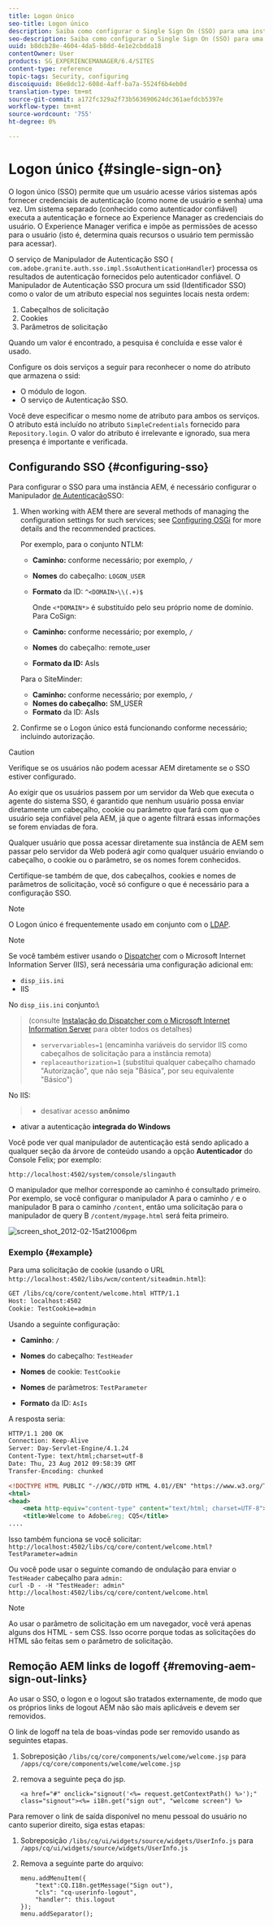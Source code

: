 ```yaml
---
title: Logon único
seo-title: Logon único
description: Saiba como configurar o Single Sign On (SSO) para uma instância AEM.
seo-description: Saiba como configurar o Single Sign On (SSO) para uma instância AEM.
uuid: b8dcb28e-4604-4da5-b8dd-4e1e2cbdda18
contentOwner: User
products: SG_EXPERIENCEMANAGER/6.4/SITES
content-type: reference
topic-tags: Security, configuring
discoiquuid: 86e8dc12-608d-4aff-ba7a-5524f6b4eb0d
translation-type: tm+mt
source-git-commit: a172fc329a2f73b563690624dc361aefdcb5397e
workflow-type: tm+mt
source-wordcount: '755'
ht-degree: 0%

---
```



# Logon único {#single-sign-on}

O logon único (SSO) permite que um usuário acesse vários sistemas após fornecer credenciais de autenticação (como nome de usuário e senha) uma vez. Um sistema separado (conhecido como autenticador confiável) executa a autenticação e fornece ao Experience Manager as credenciais do usuário. O Experience Manager verifica e impõe as permissões de acesso para o usuário (isto é, determina quais recursos o usuário tem permissão para acessar).

O serviço de Manipulador de Autenticação SSO ( `com.adobe.granite.auth.sso.impl.SsoAuthenticationHandler`) processa os resultados de autenticação fornecidos pelo autenticador confiável. O Manipulador de Autenticação SSO procura um ssid (Identificador SSO) como o valor de um atributo especial nos seguintes locais nesta ordem:

1. Cabeçalhos de solicitação
1. Cookies
1. Parâmetros de solicitação

Quando um valor é encontrado, a pesquisa é concluída e esse valor é usado.

Configure os dois serviços a seguir para reconhecer o nome do atributo que armazena o ssid:

* O módulo de logon.
* O serviço de Autenticação SSO.

Você deve especificar o mesmo nome de atributo para ambos os serviços. O atributo está incluído no atributo `SimpleCredentials` fornecido para `Repository.login`. O valor do atributo é irrelevante e ignorado, sua mera presença é importante e verificada.

## Configurando SSO {#configuring-sso}

Para configurar o SSO para uma instância AEM, é necessário configurar o Manipulador [de Autenticação](/help/sites-deploying/osgi-configuration-settings.md#adobegranitessoauthenticationhandler)SSO:

1. When working with AEM there are several methods of managing the configuration settings for such services; see [Configuring OSGi](/help/sites-deploying/configuring-osgi.md) for more details and the recommended practices.

   Por exemplo, para o conjunto NTLM:

   * **Caminho:** conforme necessário; por exemplo, `/`
   * **Nomes** do cabeçalho: `LOGON_USER`
   * **Formato** da ID: `^<DOMAIN>\\(.+)$`

      Onde `<*DOMAIN*>` é substituído pelo seu próprio nome de domínio.
   Para CoSign:

   * **Caminho:** conforme necessário; por exemplo, `/`
   * **Nomes** do cabeçalho: remote_user
   * **Formato da ID:** AsIs

   Para o SiteMinder:

   * **Caminho:** conforme necessário; por exemplo, `/`
   * **Nomes do cabeçalho:** SM_USER
   * **Formato** da ID: AsIs



1. Confirme se o Logon único está funcionando conforme necessário; incluindo autorização.

>[!CAUTION]
>
>Verifique se os usuários não podem acessar AEM diretamente se o SSO estiver configurado.
>
>Ao exigir que os usuários passem por um servidor da Web que executa o agente do sistema SSO, é garantido que nenhum usuário possa enviar diretamente um cabeçalho, cookie ou parâmetro que fará com que o usuário seja confiável pela AEM, já que o agente filtrará essas informações se forem enviadas de fora.
>
>Qualquer usuário que possa acessar diretamente sua instância de AEM sem passar pelo servidor da Web poderá agir como qualquer usuário enviando o cabeçalho, o cookie ou o parâmetro, se os nomes forem conhecidos.
>
>Certifique-se também de que, dos cabeçalhos, cookies e nomes de parâmetros de solicitação, você só configure o que é necessário para a configuração SSO.


>[!NOTE]
>
>O Logon único é frequentemente usado em conjunto com o [LDAP](/help/sites-administering/ldap-config.md).

>[!NOTE]
>
>Se você também estiver usando o [Dispatcher](https://helpx.adobe.com/experience-manager/dispatcher/using/dispatcher.html) com o Microsoft Internet Information Server (IIS), será necessária uma configuração adicional em:
>
>* `disp_iis.ini`
>* IIS

>
>
No `disp_iis.ini` conjunto:\
>(consulte [Instalação do Dispatcher com o Microsoft Internet Information Server](https://helpx.adobe.com/experience-manager/dispatcher/using/dispatcher-install.html#microsoft-internet-information-server) para obter todos os detalhes)
>
>* `servervariables=1` (encaminha variáveis do servidor IIS como cabeçalhos de solicitação para a instância remota)
>* `replaceauthorization=1` (substitui qualquer cabeçalho chamado &quot;Autorização&quot;, que não seja &quot;Básica&quot;, por seu equivalente &quot;Básico&quot;)

>
>
No IIS:
>
>* desativar acesso **anônimo**
   >
   >
* ativar a autenticação **integrada do Windows**

>



Você pode ver qual manipulador de autenticação está sendo aplicado a qualquer seção da árvore de conteúdo usando a opção **Autenticador** do Console Felix; por exemplo:

`http://localhost:4502/system/console/slingauth`

O manipulador que melhor corresponde ao caminho é consultado primeiro. Por exemplo, se você configurar o manipulador A para o caminho `/` e o manipulador B para o caminho `/content`, então uma solicitação para o manipulador de query B `/content/mypage.html` será feita primeiro.

![screen_shot_2012-02-15at21006pm](assets/screen_shot_2012-02-15at21006pm.png)

### Exemplo {#example}

Para uma solicitação de cookie (usando o URL `http://localhost:4502/libs/wcm/content/siteadmin.html`):

```xml
GET /libs/cq/core/content/welcome.html HTTP/1.1
Host: localhost:4502
Cookie: TestCookie=admin
```

Usando a seguinte configuração:

* **Caminho**: `/`

* **Nomes** do cabeçalho: `TestHeader`

* **Nomes** de cookie: `TestCookie`

* **Nomes** de parâmetros: `TestParameter`

* **Formato** da ID: `AsIs`

A resposta seria:

```xml
HTTP/1.1 200 OK
Connection: Keep-Alive
Server: Day-Servlet-Engine/4.1.24 
Content-Type: text/html;charset=utf-8
Date: Thu, 23 Aug 2012 09:58:39 GMT
Transfer-Encoding: chunked

<!DOCTYPE HTML PUBLIC "-//W3C//DTD HTML 4.01//EN" "https://www.w3.org/TR/html4/strict.dtd">
<html>
<head>
    <meta http-equiv="content-type" content="text/html; charset=UTF-8">
    <title>Welcome to Adobe&reg; CQ5</title>
....
```

Isso também funciona se você solicitar:\
`http://localhost:4502/libs/cq/core/content/welcome.html?TestParameter=admin`

Ou você pode usar o seguinte comando de ondulação para enviar o `TestHeader` cabeçalho para `admin:`\
`curl -D - -H "TestHeader: admin" http://localhost:4502/libs/cq/core/content/welcome.html`

>[!NOTE]
>
>Ao usar o parâmetro de solicitação em um navegador, você verá apenas alguns dos HTML - sem CSS. Isso ocorre porque todas as solicitações do HTML são feitas sem o parâmetro de solicitação.

## Remoção AEM links de logoff {#removing-aem-sign-out-links}

Ao usar o SSO, o logon e o logout são tratados externamente, de modo que os próprios links de logout AEM não são mais aplicáveis e devem ser removidos.

O link de logoff na tela de boas-vindas pode ser removido usando as seguintes etapas.

1. Sobreposição `/libs/cq/core/components/welcome/welcome.jsp` para `/apps/cq/core/components/welcome/welcome.jsp`
1. remova a seguinte peça do jsp.

   `<a href="#" onclick="signout('<%= request.getContextPath() %>');" class="signout"><%= i18n.get("sign out", "welcome screen") %>`

Para remover o link de saída disponível no menu pessoal do usuário no canto superior direito, siga estas etapas:

1. Sobreposição `/libs/cq/ui/widgets/source/widgets/UserInfo.js` para `/apps/cq/ui/widgets/source/widgets/UserInfo.js`

1. Remova a seguinte parte do arquivo:

   ```
   menu.addMenuItem({
       "text":CQ.I18n.getMessage("Sign out"),
       "cls": "cq-userinfo-logout",
       "handler": this.logout
   });
   menu.addSeparator();
   ```

